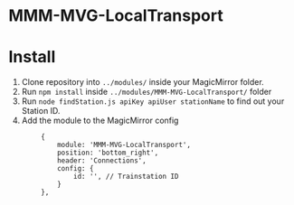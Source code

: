 # MMM-MVG-LocalTransport

# Install

1. Clone repository into `../modules/` inside your MagicMirror folder.
2. Run `npm install` inside `../modules/MMM-MVG-LocalTransport/` folder
3. Run `node findStation.js apiKey apiUser stationName` to find out your Station ID.
4. Add the module to the MagicMirror config
```
		{
	        module: 'MMM-MVG-LocalTransport',
	        position: 'bottom_right',
	        header: 'Connections',
	        config: {
	            id: '', // Trainstation ID
	        }
    	},
```
